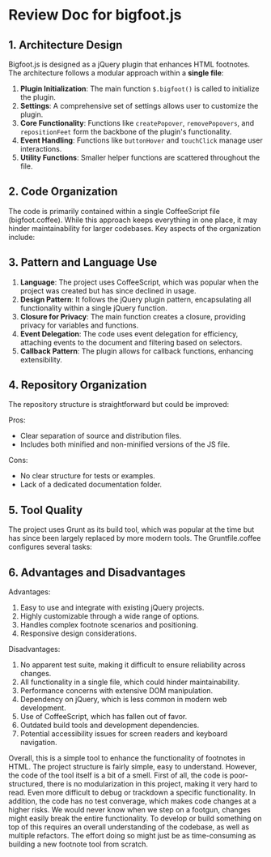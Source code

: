 # Review Doc for bigfoot.js

## 1. Architecture Design

Bigfoot.js is designed as a jQuery plugin that enhances HTML footnotes. The architecture follows a modular approach within a **single file**:

1. **Plugin Initialization**: The main function `$.bigfoot()` is called to initialize the plugin.
2. **Settings**: A comprehensive set of settings allows user to customize the plugin.
3. **Core Functionality**: Functions like `createPopover`, `removePopovers`, and `repositionFeet` form the backbone of the plugin's functionality.
4. **Event Handling**: Functions like `buttonHover` and `touchClick` manage user interactions.
5. **Utility Functions**: Smaller helper functions are scattered throughout the file.

## 2. Code Organization

The code is primarily contained within a single CoffeeScript file (bigfoot.coffee). While this approach keeps everything in one place, it may hinder maintainability for larger codebases. Key aspects of the organization include:

## 3. Pattern and Language Use

1. **Language**: The project uses CoffeeScript, which was popular when the project was created but has since declined in usage.
2. **Design Pattern**: It follows the jQuery plugin pattern, encapsulating all functionality within a single jQuery function.
3. **Closure for Privacy**: The main function creates a closure, providing privacy for variables and functions.
4. **Event Delegation**: The code uses event delegation for efficiency, attaching events to the document and filtering based on selectors.
5. **Callback Pattern**: The plugin allows for callback functions, enhancing extensibility.

## 4. Repository Organization

The repository structure is straightforward but could be improved:

Pros:
- Clear separation of source and distribution files.
- Includes both minified and non-minified versions of the JS file.

Cons:
- No clear structure for tests or examples.
- Lack of a dedicated documentation folder.

## 5. Tool Quality

The project uses Grunt as its build tool, which was popular at the time but has since been largely replaced by more modern tools. The Gruntfile.coffee configures several tasks:


## 6. Advantages and Disadvantages

Advantages:
1. Easy to use and integrate with existing jQuery projects.
2. Highly customizable through a wide range of options.
3. Handles complex footnote scenarios and positioning.
4. Responsive design considerations.

Disadvantages:
1. No apparent test suite, making it difficult to ensure reliability across changes.
2. All functionality in a single file, which could hinder maintainability.
3. Performance concerns with extensive DOM manipulation.
4. Dependency on jQuery, which is less common in modern web development.
5. Use of CoffeeScript, which has fallen out of favor.
6. Outdated build tools and development dependencies.
7. Potential accessibility issues for screen readers and keyboard navigation.

Overall, this is a simple tool to enhance the functionality of footnotes in HTML. The project structure is fairly simple, easy to understand. However, the code of the tool itself is a bit of a smell. First of all, the code is poor-structured, there is no modularization in this project, making it very hard to read. Even more difficult to debug or trackdown a specific functionality. In addition, the code has no test converage, which makes code changes at a higher risks. We would never know when we step on a footgun, changes might easily break the entire functionality. To develop or build something on top of this requires an overall understanding of the codebase, as well as multiple refactors. The effort doing so might just be as time-consuming as building a new footnote tool from scratch.
